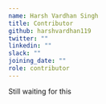 ```yaml
---
name: Harsh Vardhan Singh
title: Contributor
github: harshvardhan119
twitter: ""
linkedin: ""
slack: ""
joining_date: ""
role: contributor
---
```


Still waiting for this
